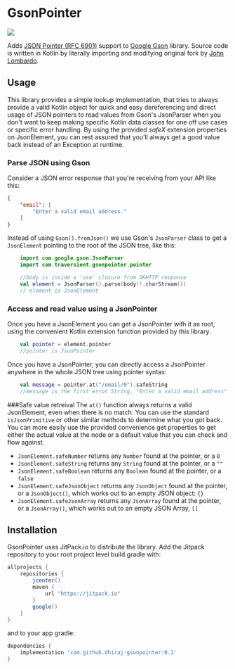 # GsonPointer
[![](https://jitpack.io/v/dhiraj/gsonpointer.svg)](https://jitpack.io/#dhiraj/gsonpointer)

Adds [JSON Pointer (RFC 6901)](https://tools.ietf.org/html/rfc6901) support to 
[Google Gson](https://github.com/google/gson) library. Source code is written in Kotlin by literally importing 
and modifying original fork by [John Lombardo](https://github.com/johnnylambada/gson). 

## Usage
This library provides a simple lookup implementation, that tries to always provide a valid Kotlin object for quick and easy dereferencing and direct usage of JSON pointers to read values from Gson's JsonParser when you don't want to keep making specific Kotlin data classes for one off use cases or specific error handling. By using the provided _safeX_ extension properties on JsonElement, you can rest assured that you'll always get a good value back instead of an Exception at runtime.

### Parse JSON using Gson
Consider a JSON error response that you're receiving from your API like this:

```JSON
{
    "email": [
        "Enter a valid email address."
    ]
}
```

Instead of using `Gson().fromJson()` we use Gson's `JsonParser` class to get a `JsonElement` pointing to the root of the JSON tree, like this:
```kotlin
    import com.google.gson.JsonParser
    import com.traversient.gsonpointer.pointer

    //body is inside a `use` closure from OKHTTP response
    val element = JsonParser().parse(body!!.charStream())
    // element is JsonElement
```
 
### Access and read value using a JsonPointer
Once you have a JsonElement you can get a JsonPointer with it as root, using the convenient Kotlin extension function provided by this library.
```kotlin
    val pointer = element.pointer
    //pointer is JsonPointer    
```

Once you have a JsonPointer, you can directly access a JsonPointer anywhere in the whole JSON tree using pointer syntax:
```kotlin
    val message = pointer.at("/email/0").safeString
    //message is the first error String, "Enter a valid email address"
```

###Safe value retreival 
The `at()` function always returns a valid JsonElement, even when there is no match. You can use the standard `isJsonPrimitive` or other similar methods to determine what you got back. You can more easily use the provided convenience get properties to get either the actual value at the node or a default value that you can check and flow against.

* `JsonElement.safeNumber` returns any `Number` found at the pointer, or a `0`
* `JsonElement.safeString` returns any `String` found at the pointer, or a `""`
* `JsonElement.safeBoolean` returns any `Boolean` found at the pointer, or a `false`
* `JsonElement.safeJsonObject` returns any `JsonObject` found at the pointer, or a `JsonObject()`, which works out to an empty JSON object:  `{}`
* `JsonElement.safeJsonArray` returns any `JsonArray` found at the pointer, or a `JsonArray()`, which works out to an empty JSON Array, `[]`



## Installation
GsonPointer uses JitPack.io to distribute the library.
Add the Jitpack repository to your root project level build.gradle with:
```gradle
allprojects {
    repositories {
        jcenter()
        maven {
            url "https://jitpack.io"
        }
        google()
    }
}
```

and to your app gradle:

```gradle
dependencies {
    implementation 'com.github.dhiraj:gsonpointer:0.2'
}
```
